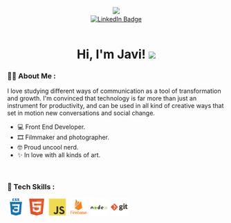 <div id="header" align="center">
  <img src="https://art.pixilart.com/7a66566332c1.gif" width="300"/>
  <div id="badges">
  <a href="https://www.linkedin.com/in/javiera-munita-rojas/">
    <img src="https://img.shields.io/badge/LinkedIn-blue?style=for-the-badge&logo=linkedin&logoColor=white" alt="LinkedIn Badge"/>
  </a>
</div>
  <img src="https://komarev.com/ghpvc/?username=JavieraMunita&style=flat-square&color=blue" alt=""/>
  <h1>
  Hi, I'm Javi!
  <img src="https://media.giphy.com/media/hvRJCLFzcasrR4ia7z/giphy.gif" width="30px"/>
</h1>
</div>

### :woman_technologist: About Me : 
I love studying different ways of communication as a tool of transformation and growth. I'm convinced that technology is far more than just an instrument for productivity, and can be used in all kind of creative ways that set in motion new conversations and social change.


- :computer: Front End Developer.
- :film_strip: Filmmaker and photographer.
- :nerd_face: Proud uncool nerd.
- :sparkles: In love with all kinds of art.

<br>

### :floppy_disk: Tech Skills :
<div>
  <img src="https://github.com/devicons/devicon/blob/master/icons/css3/css3-plain-wordmark.svg"  title="CSS3" alt="CSS" width="40" height="40"/>&nbsp;
  <img src="https://github.com/devicons/devicon/blob/master/icons/html5/html5-original.svg" title="HTML5" alt="HTML" width="40" height="40"/>&nbsp;
  <img src="https://github.com/devicons/devicon/blob/master/icons/javascript/javascript-original.svg" title="JavaScript" alt="JavaScript" width="40" height="40"/>&nbsp;
  <img src="https://github.com/devicons/devicon/blob/master/icons/firebase/firebase-plain-wordmark.svg" title="Firebase" alt="Firebase" width="40" height="40"/>&nbsp;
  <img src="https://github.com/devicons/devicon/blob/master/icons/nodejs/nodejs-original-wordmark.svg" title="NodeJS" alt="NodeJS" width="40" height="40"/>&nbsp; 
  <img src="https://github.com/devicons/devicon/blob/master/icons/git/git-original-wordmark.svg" title="Git" **alt="Git" width="40" height="40"/>
</div>

<br>





